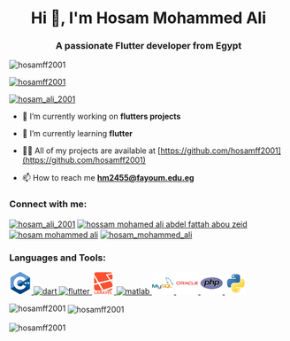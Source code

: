 <h1 align="center">Hi 👋, I'm Hosam Mohammed Ali</h1>
<h3 align="center">A passionate Flutter developer from Egypt</h3>

<p align="left"> <img src="https://komarev.com/ghpvc/?username=hosamff2001&label=Profile%20views&color=0e75b6&style=flat" alt="hosamff2001" /> </p>

<p align="left"> <a href="https://github.com/ryo-ma/github-profile-trophy"><img src="https://github-profile-trophy.vercel.app/?username=hosamff2001" alt="hosamff2001" /></a> </p>

<p align="left"> <a href="https://twitter.com/hosam_ali_2001" target="blank"><img src="https://img.shields.io/twitter/follow/hosam_ali_2001?logo=twitter&style=for-the-badge" alt="hosam_ali_2001" /></a> </p>

- 🔭 I’m currently working on **flutters projects**

- 🌱 I’m currently learning **flutter**

- 👨‍💻 All of my projects are available at [https://github.com/hosamff2001](https://github.com/hosamff2001)

- 📫 How to reach me **hm2455@fayoum.edu.eg**

<h3 align="left">Connect with me:</h3>
<p align="left">
<a href="https://twitter.com/hosam_ali_2001" target="blank"><img align="center" src="https://raw.githubusercontent.com/rahuldkjain/github-profile-readme-generator/master/src/images/icons/Social/twitter.svg" alt="hosam_ali_2001" height="30" width="40" /></a>
<a href="[https://linkedin.com/in/hossam mohamed ali abdel fattah abou zeid](https://www.linkedin.com/in/hossamaliff2001/)" target="blank"><img align="center" src="https://raw.githubusercontent.com/rahuldkjain/github-profile-readme-generator/master/src/images/icons/Social/linked-in-alt.svg" alt="hossam mohamed ali abdel fattah abou zeid" height="30" width="40" /></a>
<a href="https://fb.com/hosam mohammed ali" target="blank"><img align="center" src="https://raw.githubusercontent.com/rahuldkjain/github-profile-readme-generator/master/src/images/icons/Social/facebook.svg" alt="hosam mohammed ali" height="30" width="40" /></a>
<a href="https://instagram.com/hosam_mohammed_ali" target="blank"><img align="center" src="https://raw.githubusercontent.com/rahuldkjain/github-profile-readme-generator/master/src/images/icons/Social/instagram.svg" alt="hosam_mohammed_ali" height="30" width="40" /></a>
</p>

<h3 align="left">Languages and Tools:</h3>
<p align="left"> <a href="https://www.w3schools.com/cpp/" target="_blank" rel="noreferrer"> <img src="https://raw.githubusercontent.com/devicons/devicon/master/icons/cplusplus/cplusplus-original.svg" alt="cplusplus" width="40" height="40"/> </a> <a href="https://dart.dev" target="_blank" rel="noreferrer"> <img src="https://www.vectorlogo.zone/logos/dartlang/dartlang-icon.svg" alt="dart" width="40" height="40"/> </a> <a href="https://flutter.dev" target="_blank" rel="noreferrer"> <img src="https://www.vectorlogo.zone/logos/flutterio/flutterio-icon.svg" alt="flutter" width="40" height="40"/> </a> <a href="https://laravel.com/" target="_blank" rel="noreferrer"> <img src="https://raw.githubusercontent.com/devicons/devicon/master/icons/laravel/laravel-plain-wordmark.svg" alt="laravel" width="40" height="40"/> </a> <a href="https://www.mathworks.com/" target="_blank" rel="noreferrer"> <img src="https://upload.wikimedia.org/wikipedia/commons/2/21/Matlab_Logo.png" alt="matlab" width="40" height="40"/> </a> <a href="https://www.mysql.com/" target="_blank" rel="noreferrer"> <img src="https://raw.githubusercontent.com/devicons/devicon/master/icons/mysql/mysql-original-wordmark.svg" alt="mysql" width="40" height="40"/> </a> <a href="https://www.oracle.com/" target="_blank" rel="noreferrer"> <img src="https://raw.githubusercontent.com/devicons/devicon/master/icons/oracle/oracle-original.svg" alt="oracle" width="40" height="40"/> </a> <a href="https://www.php.net" target="_blank" rel="noreferrer"> <img src="https://raw.githubusercontent.com/devicons/devicon/master/icons/php/php-original.svg" alt="php" width="40" height="40"/> </a> <a href="https://www.python.org" target="_blank" rel="noreferrer"> <img src="https://raw.githubusercontent.com/devicons/devicon/master/icons/python/python-original.svg" alt="python" width="40" height="40"/> </a> </p>

<p><img align="left" src="https://github-readme-stats.vercel.app/api/top-langs?username=hosamff2001&show_icons=true&locale=en&layout=compact" alt="hosamff2001" /></p>

<p>&nbsp;<img align="center" src="https://github-readme-stats.vercel.app/api?username=hosamff2001&show_icons=true&locale=en" alt="hosamff2001" /></p>

<p><img align="center" src="https://github-readme-streak-stats.herokuapp.com/?user=hosamff2001&" alt="hosamff2001" /></p>

